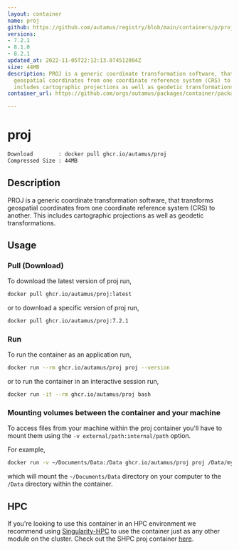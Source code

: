 ```yaml
---
layout: container
name: proj
github: https://github.com/autamus/registry/blob/main/containers/p/proj/spack.yaml
versions:
- 7.2.1
- 8.1.0
- 8.2.1
updated_at: 2022-11-05T22:12:13.074512004Z
size: 44MB
description: PROJ is a generic coordinate transformation software, that transforms
  geospatial coordinates from one coordinate reference system (CRS) to another. This
  includes cartographic projections as well as geodetic transformations.
container_url: https://github.com/orgs/autamus/packages/container/package/proj

---
```

# proj
```bash 
Download        : docker pull ghcr.io/autamus/proj
Compressed Size : 44MB
```

## Description
PROJ is a generic coordinate transformation software, that transforms geospatial coordinates from one coordinate reference system (CRS) to another. This includes cartographic projections as well as geodetic transformations.

## Usage
### Pull (Download)
To download the latest version of proj run,

```bash
docker pull ghcr.io/autamus/proj:latest
```

or to download a specific version of proj run,

```bash
docker pull ghcr.io/autamus/proj:7.2.1
```
### Run
To run the container as an application run,
```bash
docker run --rm ghcr.io/autamus/proj proj --version
```

or to run the container in an interactive session run,
```bash
docker run -it --rm ghcr.io/autamus/proj bash
```

### Mounting volumes between the container and your machine
To access files from your machine within the proj container you'll have to mount them using the `-v external/path:internal/path` option.

For example,
```bash
docker run -v ~/Documents/Data:/Data ghcr.io/autamus/proj proj /Data/myData.csv
```
which will mount the `~/Documents/Data` directory on your computer to the `/Data` directory within the container.

## HPC
If you're looking to use this container in an HPC environment we recommend using [Singularity-HPC](https://singularity-hpc.readthedocs.io) to use the container just as any other module on the cluster. Check out the SHPC proj container [here](https://singularityhub.github.io/singularity-hpc/r/ghcr.io-autamus-proj/).